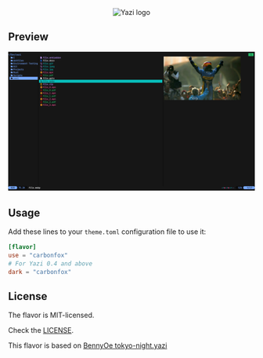 <div align="center">
  <img src="https://github.com/sxyazi/yazi/blob/main/assets/logo.png?raw=true" alt="Yazi logo" width="20%">
</div>

## Preview

<img src="preview.png" width="600" />

## Usage

Add these lines to your `theme.toml` configuration file to use it:

```toml
[flavor]
use = "carbonfox"
# For Yazi 0.4 and above
dark = "carbonfox"
```

## License

The flavor is MIT-licensed.

Check the [LICENSE](LICENSE).

This flavor is based on [BennyOe tokyo-night.yazi](https://github.com/BennyOe/tokyo-night.yazi)
